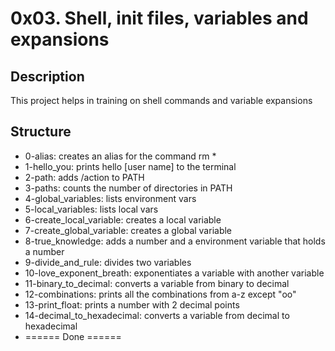 # 0x03. Shell, init files, variables and expansions
## Description 
This project helps in training on shell commands and variable expansions
## Structure
* 0-alias: creates an alias for the command rm *
* 1-hello_you: prints hello [user name] to the terminal
* 2-path: adds /action to PATH
* 3-paths: counts the number of directories in PATH
* 4-global_variables: lists environment vars
* 5-local_variables: lists local vars
* 6-create_local_variable: creates a local variable
* 7-create_global_variable: creates a global variable
* 8-true_knowledge: adds a number and a environment variable that holds a number
* 9-divide_and_rule: divides two variables
* 10-love_exponent_breath: exponentiates a variable with another variable
* 11-binary_to_decimal: converts a variable from binary to decimal
* 12-combinations: prints all the combinations from a-z except "oo"
* 13-print_float: prints a number with 2 decimal points
* 14-decimal_to_hexadecimal: converts a variable from decimal to hexadecimal
*  ====== Done ======

